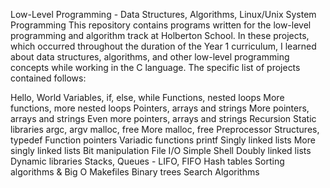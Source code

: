 Low-Level Programming - Data Structures, Algorithms, Linux/Unix System Programming
This repository contains programs written for the low-level programming and algorithm track at Holberton School. In these projects, which occurred throughout the duration of the Year 1 curriculum, I learned about data structures, algorithms, and other low-level programming concepts while working in the C language. The specific list of projects contained follows:

Hello, World
Variables, if, else, while
Functions, nested loops
More functions, more nested loops
Pointers, arrays and strings
More pointers, arrays and strings
Even more pointers, arrays and strings
Recursion
Static libraries
argc, argv
malloc, free
More malloc, free
Preprocessor
Structures, typedef
Function pointers
Variadic functions
printf
Singly linked lists
More singly linked lists
Bit manipulation
File I/O
Simple Shell
Doubly linked lists
Dynamic libraries
Stacks, Queues - LIFO, FIFO
Hash tables
Sorting algorithms & Big O
Makefiles
Binary trees
Search Algorithms